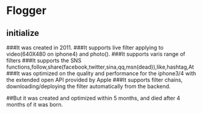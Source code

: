 # Flogger
## initialize
###It was created in 2011.
###It supports live filter applying to video(640X480 on iphone4) and photo().
###It supports varis range of filters 
###It supports the SNS functions,follow,share(facebook,twitter,sina,qq,msn(dead)),like,hashtag,At
###It was optimized on the quality and performance for the iphone3/4 with the extended open API provided by Apple
###It supports filter chains, downloading/deploying the filter automatically from the backend.

##But it was created and optimized within 5 months, and died after 4 months of it was born. 
